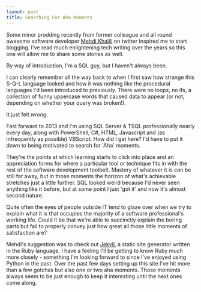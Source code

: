 ```yaml
---
layout: post
title: Searching For Aha Moments
---
```

Some minor prodding recently from former colleague and all round awesome software developer [Mehdi Khalili](http://www.mehdi-khalili.com/) on twitter inspired me to start blogging. I've read much enlightening tech writing over the years so this one will allow me to share some stories as well. 

By way of introduction, I'm a SQL guy, but I haven't always been.

I can clearly remember all the way back to when I first saw how strange this S-Q-L language looked and how it was nothing like the procedural languages I'd been introduced to previously. There were no loops, no ifs, a collection of funny uppercase words that caused data to appear (or not, depending on whether your query was broken!). 

It just felt *wrong*.

Fast forward to 2013 and I'm using SQL Server & TSQL professionally nearly every day, along with PowerShell, C#, HTML, Javascript and (as infrequently as possible) VBScript. How did I get here? I'd have to put it down to being motivated to search for 'Aha' moments.

They're the points at which learning starts to click into place and an appreciation forms for where a particular tool or technique fits in with the rest of the software development toolbelt. Mastery of whatever it is can be still far away, but in those moments the horizon of what's achievable stretches just a little further. SQL looked weird because I'd never seen anything like it before, but at some point I just 'got it' and now it's almost second nature.

Quite often the eyes of people outside IT tend to glaze over when we try to explain what it is that occupies the majority of a software professional's working life. Could it be that we're able to succinctly explain the boring parts but fail to properly convey just how great all those little moments of satisfaction are?
 
Mehdi's suggestion was to check out <a href="http://jekyllrb.com/">Jekyll</a>, a static site generator written in the Ruby language. I have a feeling I'll be getting to know Ruby much more closely - something I'm looking forward to since I've enjoyed using Python in the past. Over the past few days setting up this site I've hit more than a few gotchas but also one or two aha moments. Those moments always seem to be just enough to keep it interesting until the next ones come along.


